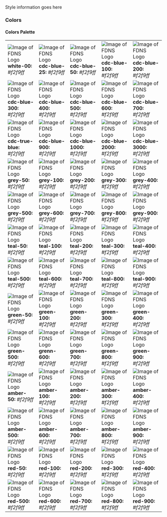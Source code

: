 Style information goes here

### Colors
#### Colors Palette
|   |   |   |   |   |
|---|---|---|---|---|
|![Image of FDNS Logo](../src/assets/img/colors/white-00.svg) __white-00:__ *#f2f9ff* |![Image of FDNS Logo](../src/assets/img/colors/cdc-blue-25.svg) __cdc-blue-25:__ *#f2f9ff* |![Image of FDNS Logo](../src/assets/img/colors/cdc-blue-50.svg) __cdc-blue-50:__ *#f2f9ff* |![Image of FDNS Logo](../src/assets/img/colors/cdc-blue-100.svg) __cdc-blue-100:__ *#f2f9ff* |![Image of FDNS Logo](../src/assets/img/colors/cdc-blue-200.svg) __cdc-blue-200:__ *#f2f9ff* |
|![Image of FDNS Logo](../src/assets/img/colors/cdc-blue-300.svg) __cdc-blue-300:__ *#f2f9ff* |![Image of FDNS Logo](../src/assets/img/colors/cdc-blue-400.svg) __cdc-blue-400:__ *#f2f9ff* |![Image of FDNS Logo](../src/assets/img/colors/cdc-blue-500.svg) __cdc-blue-500:__ *#f2f9ff* |![Image of FDNS Logo](../src/assets/img/colors/cdc-blue-600.svg) __cdc-blue-600:__ *#f2f9ff* |![Image of FDNS Logo](../src/assets/img/colors/cdc-blue-700.svg) __cdc-blue-700:__ *#f2f9ff* |
|![Image of FDNS Logo](../src/assets/img/colors/cdc-true-blue.svg) __cdc-true-blue:__ *#f2f9ff* |![Image of FDNS Logo](../src/assets/img/colors/cdc-blue-900.svg) __cdc-blue-900:__ *#f2f9ff* |![Image of FDNS Logo](../src/assets/img/colors/cdc-blue-1000.svg) __cdc-blue-1000:__ *#f2f9ff* |![Image of FDNS Logo](../src/assets/img/colors/cdc-blue-2000.svg) __cdc-blue-2000:__ *#f2f9ff* |![Image of FDNS Logo](../src/assets/img/colors/cdc-blue-3000.svg) __cdc-blue-3000:__ *#f2f9ff* |
|![Image of FDNS Logo](../src/assets/img/colors/grey-50.svg) __grey-50:__ *#f2f9ff* |![Image of FDNS Logo](../src/assets/img/colors/grey-100.svg) __grey-100:__ *#f2f9ff* |![Image of FDNS Logo](../src/assets/img/colors/grey-200.svg) __grey-200:__ *#f2f9ff* |![Image of FDNS Logo](../src/assets/img/colors/grey-300.svg) __grey-300:__ *#f2f9ff* |![Image of FDNS Logo](../src/assets/img/colors/grey-400.svg) __grey-400:__ *#f2f9ff* |
|![Image of FDNS Logo](../src/assets/img/colors/grey-500.svg) __grey-500:__ *#f2f9ff* |![Image of FDNS Logo](../src/assets/img/colors/grey-600.svg) __grey-600:__ *#f2f9ff* |![Image of FDNS Logo](../src/assets/img/colors/grey-700.svg) __grey-700:__ *#f2f9ff* |![Image of FDNS Logo](../src/assets/img/colors/grey-800.svg) __grey-800:__ *#f2f9ff* |![Image of FDNS Logo](../src/assets/img/colors/grey-900.svg) __grey-900:__ *#f2f9ff* |
|![Image of FDNS Logo](../src/assets/img/colors/teal-50.svg) __teal-50:__ *#f2f9ff* |![Image of FDNS Logo](../src/assets/img/colors/teal-100.svg) __teal-100:__ *#f2f9ff* |![Image of FDNS Logo](../src/assets/img/colors/teal-200.svg) __teal-200:__ *#f2f9ff* |![Image of FDNS Logo](../src/assets/img/colors/teal-300.svg) __teal-300:__ *#f2f9ff* |![Image of FDNS Logo](../src/assets/img/colors/teal-400.svg) __teal-400:__ *#f2f9ff* |
|![Image of FDNS Logo](../src/assets/img/colors/teal-500.svg) __teal-500:__ *#f2f9ff* |![Image of FDNS Logo](../src/assets/img/colors/teal-600.svg) __teal-600:__ *#f2f9ff* |![Image of FDNS Logo](../src/assets/img/colors/teal-700.svg) __teal-700:__ *#f2f9ff* |![Image of FDNS Logo](../src/assets/img/colors/teal-800.svg) __teal-800:__ *#f2f9ff* |![Image of FDNS Logo](../src/assets/img/colors/teal-900.svg) __teal-900:__ *#f2f9ff* |
|![Image of FDNS Logo](../src/assets/img/colors/green-50.svg) __green-50:__ *#f2f9ff* |![Image of FDNS Logo](../src/assets/img/colors/green-100.svg) __green-100:__ *#f2f9ff* |![Image of FDNS Logo](../src/assets/img/colors/green-200.svg) __green-200:__ *#f2f9ff* |![Image of FDNS Logo](../src/assets/img/colors/green-300.svg) __green-300:__ *#f2f9ff* |![Image of FDNS Logo](../src/assets/img/colors/green-400.svg) __green-400:__ *#f2f9ff* |
|![Image of FDNS Logo](../src/assets/img/colors/green-500.svg) __green-500:__ *#f2f9ff* |![Image of FDNS Logo](../src/assets/img/colors/green-600.svg) __grenn-600:__ *#f2f9ff* |![Image of FDNS Logo](../src/assets/img/colors/green-700.svg) __green-700:__ *#f2f9ff* |![Image of FDNS Logo](../src/assets/img/colors/green-800.svg) __green-800:__ *#f2f9ff* |![Image of FDNS Logo](../src/assets/img/colors/green-900.svg) __green-900:__ *#f2f9ff* |
|![Image of FDNS Logo](../src/assets/img/colors/amber-50.svg) __amber-50:__ *#f2f9ff* |![Image of FDNS Logo](../src/assets/img/colors/amber-100.svg) __amber-100:__ *#f2f9ff* |![Image of FDNS Logo](../src/assets/img/colors/amber-200.svg) __amber-200:__ *#f2f9ff* |![Image of FDNS Logo](../src/assets/img/colors/amber-300.svg) __amber-300:__ *#f2f9ff* |![Image of FDNS Logo](../src/assets/img/colors/amber-400.svg) __amber-400:__ *#f2f9ff* |
|![Image of FDNS Logo](../src/assets/img/colors/amber-500.svg) __amber-500:__ *#f2f9ff* |![Image of FDNS Logo](../src/assets/img/colors/amber-600.svg) __amber-600:__ *#f2f9ff* |![Image of FDNS Logo](../src/assets/img/colors/amber-700.svg) __amber-700:__ *#f2f9ff* |![Image of FDNS Logo](../src/assets/img/colors/amber-800.svg) __amber-800:__ *#f2f9ff* |![Image of FDNS Logo](../src/assets/img/colors/amber-900.svg) __amber-900:__ *#f2f9ff* |
|![Image of FDNS Logo](../src/assets/img/colors/red-50.svg) __red-50:__ *#f2f9ff* |![Image of FDNS Logo](../src/assets/img/colors/red-100.svg) __red-100:__ *#f2f9ff* |![Image of FDNS Logo](../src/assets/img/colors/red-200.svg) __red-200:__ *#f2f9ff* |![Image of FDNS Logo](../src/assets/img/colors/red-300.svg) __red-300:__ *#f2f9ff* |![Image of FDNS Logo](../src/assets/img/colors/red-400.svg) __red-400:__ *#f2f9ff* |
|![Image of FDNS Logo](../src/assets/img/colors/red-500.svg) __red-500:__ *#f2f9ff* |![Image of FDNS Logo](../src/assets/img/colors/red-600.svg) __red-600:__ *#f2f9ff* |![Image of FDNS Logo](../src/assets/img/colors/red-700.svg) __red-700:__ *#f2f9ff* |![Image of FDNS Logo](../src/assets/img/colors/red-800.svg) __red-800:__ *#f2f9ff* |![Image of FDNS Logo](../src/assets/img/colors/red-900.svg) __red-900:__ *#f2f9ff* |